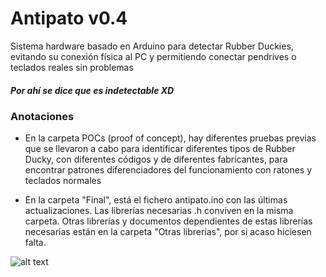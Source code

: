 # Antipato v0.4
Sistema hardware basado en Arduino para detectar Rubber Duckies, evitando su conexión física al PC y permitiendo conectar pendrives o teclados reales sin problemas

##### Por ahí se dice que es indetectable XD

### Anotaciones

* En la carpeta POCs (proof of concept), hay diferentes pruebas previas que se llevaron a cabo para identificar diferentes tipos de Rubber Ducky, con diferentes códigos y de diferentes fabricantes, para encontrar patrones diferenciadores del funcionamiento con ratones y teclados normales

* En la carpeta "Final", está el fichero antipato.ino con las últimas actualizaciones. Las librerías necesarias .h conviven en la misma carpeta. Otras librerías y documentos dependientes de estas librerías necesarias están en la carpeta "Otras librerías", por si acaso hiciesen falta.

![alt text](http://url/to/img.png)
